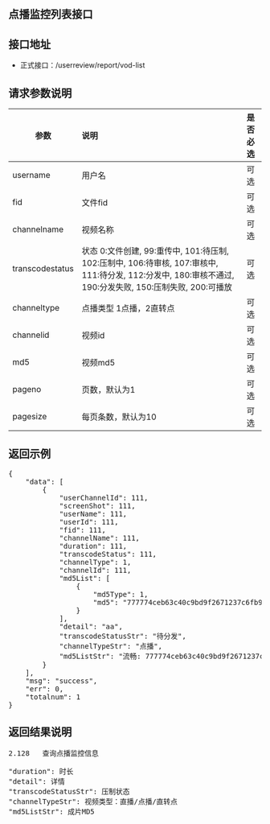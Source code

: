 点播监控列表接口
----------

接口地址
----------
  * 正式接口：/userreview/report/vod-list

请求参数说明
----------
|  参数         |说明          |是否必选|
| ------------- |:-------------|:-----:|
| username| 用户名|可选    |
| fid | 文件fid |可选    |
| channelname|视频名称 |可选    |
| transcodestatus| 状态 0:文件创建, 99:重传中, 101:待压制, 102:压制中, 106:待审核, 107:审核中, 111:待分发, 112:分发中, 180:审核不通过, 190:分发失败, 150:压制失败, 200:可播放 |可选    |
| channeltype| 点播类型  1点播，2直转点 |可选    |
| channelid| 视频id|可选    |
| md5| 视频md5|可选    |
| pageno      | 页数，默认为1 |可选    |
| pagesize      | 每页条数，默认为10 |可选    |
返回示例
----------
<pre>
{
    "data": [
        {
            "userChannelId": 111,
            "screenShot": 111,
            "userName": 111,
            "userId": 111,
            "fid": 111,
            "channelName": 111,
            "duration": 111,
            "transcodeStatus": 111,
            "channelType": 1,
            "channelId": 111,
            "md5List": [
                {
                    "md5Type": 1,
                    "md5": "777774ceb63c40c9bd9f2671237c6fb9"
                }
            ],
            "detail": "aa",
            "transcodeStatusStr": "待分发",
            "channelTypeStr": "点播",
            "md5ListStr": "流畅: 777774ceb63c40c9bd9f2671237c6fb9\n"
        }
    ],
    "msg": "success",
    "err": 0,
    "totalnum": 1
}
</pre>

返回结果说明
----------
<pre>
2.128	查询点播监控信息

"duration": 时长
"detail": 详情
"transcodeStatusStr": 压制状态
"channelTypeStr": 视频类型：直播/点播/直转点
"md5ListStr": 成片MD5
</pre>